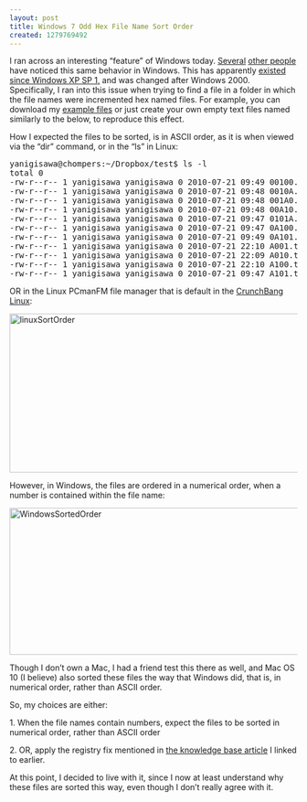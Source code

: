 ```yaml
---
layout: post
title: Windows 7 Odd Hex File Name Sort Order
created: 1279769492
---
```

<p>I ran across an interesting “feature” of Windows today. <a href="http://groups.google.com/group/microsoft.public.scripting.vbscript/browse_thread/thread/c4e09ab75201f2d8/6463e6f1c56cd39e?pli=1" target="_blank">Several</a>&#160;<a href="http://www.vistax64.com/vb-script/243990-more-weird-file-name-sorting-order-folder-explorer-window.html" target="_blank">other people</a> have noticed this same behavior in Windows. This has apparently <a href="http://support.microsoft.com/kb/319827" target="_blank">existed since Windows XP SP 1,</a> and was changed after Windows 2000. Specifically, I ran into this issue when trying to find a file in a folder in which the file names were incremented hex named files. For example, you can download my <a href="http://jamesralexander.com/blog/sites/default/files/HexFileNames.zip" target="_blank">example files</a> or just create your own empty text files named similarly to the below, to reproduce this effect.</p>  <p>How I expected the files to be sorted, is in ASCII order, as it is when viewed via the “dir” command, or in the “ls” in Linux:</p>  <pre>yanigisawa@chompers:~/Dropbox/test$ ls -l
total 0
-rw-r--r-- 1 yanigisawa yanigisawa 0 2010-07-21 09:49 00100.txt
-rw-r--r-- 1 yanigisawa yanigisawa 0 2010-07-21 09:48 0010A.txt
-rw-r--r-- 1 yanigisawa yanigisawa 0 2010-07-21 09:48 001A0.txt
-rw-r--r-- 1 yanigisawa yanigisawa 0 2010-07-21 09:48 00A10.txt
-rw-r--r-- 1 yanigisawa yanigisawa 0 2010-07-21 09:47 0101A.txt
-rw-r--r-- 1 yanigisawa yanigisawa 0 2010-07-21 09:47 0A100.txt
-rw-r--r-- 1 yanigisawa yanigisawa 0 2010-07-21 09:49 0A101.txt
-rw-r--r-- 1 yanigisawa yanigisawa 0 2010-07-21 22:10 A001.txt
-rw-r--r-- 1 yanigisawa yanigisawa 0 2010-07-21 22:09 A010.txt
-rw-r--r-- 1 yanigisawa yanigisawa 0 2010-07-21 22:10 A100.txt
-rw-r--r-- 1 yanigisawa yanigisawa 0 2010-07-21 09:47 A101.txt</pre>

<p>OR in the Linux PCmanFM file manager that is default in the <a href="http://crunchbanglinux.org/" target="_blank">CrunchBang Linux</a>:</p>

<p><a href="http://www.jamesralexander.com/blog/sites/default/files/linuxSortOrder_2.png"><img style="border-bottom: 0px; border-left: 0px; display: inline; border-top: 0px; border-right: 0px" title="linuxSortOrder" border="0" alt="linuxSortOrder" src="http://www.jamesralexander.com/blog/sites/default/files/linuxSortOrder_thumb.png" width="528" height="278" /></a> </p>



<p>However, in Windows, the files are ordered in a numerical order, when a number is contained within the file name:</p>

<p><a href="http://www.jamesralexander.com/blog/sites/default/files/WindowsSortedOrder_2.png"><img style="border-bottom: 0px; border-left: 0px; display: inline; border-top: 0px; border-right: 0px" title="WindowsSortedOrder" border="0" alt="WindowsSortedOrder" src="http://www.jamesralexander.com/blog/sites/default/files/WindowsSortedOrder_thumb.png" width="531" height="257" /></a> </p>

<p>Though I don’t own a Mac, I had a friend test this there as well, and Mac OS 10 (I believe) also sorted these files the way that Windows did, that is, in numerical order, rather than ASCII order.</p>

<p>So, my choices are either: </p>

<p>1. When the file names contain numbers, expect the files to be sorted in numerical order, rather than ASCII order</p>

<p>2. OR, apply the registry fix mentioned in <a href="http://support.microsoft.com/kb/319827" target="_blank">the knowledge base article</a> I linked to earlier.</p>

<p>At this point, I decided to live with it, since I now at least understand why these files are sorted this way, even though I don’t really agree with it.</p>
